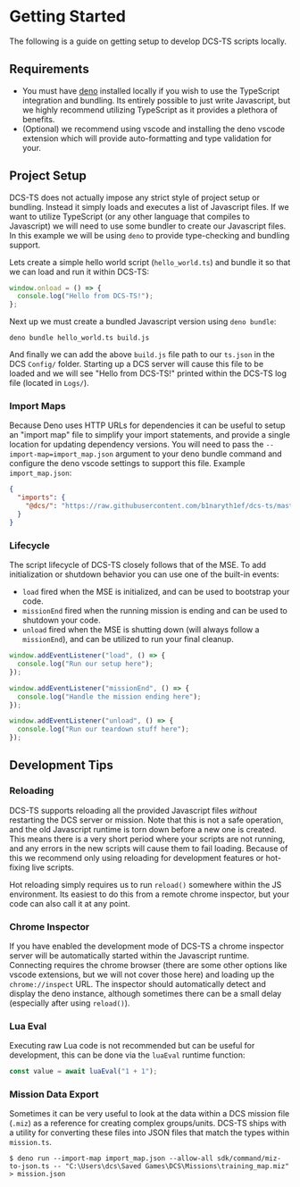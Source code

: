 # Getting Started

The following is a guide on getting setup to develop DCS-TS scripts locally.

## Requirements

- You must have [deno](https://deno.land/#installation) installed locally if you
  wish to use the TypeScript integration and bundling. Its entirely possible to
  just write Javascript, but we highly recommend utilizing TypeScript as it
  provides a plethora of benefits.
- (Optional) we recommend using vscode and installing the deno vscode extension
  which will provide auto-formatting and type validation for your.

## Project Setup

DCS-TS does not actually impose any strict style of project setup or bundling.
Instead it simply loads and executes a list of Javascript files. If we want to
utilize TypeScript (or any other language that compiles to Javascript) we will
need to use some bundler to create our Javascript files. In this example we will
be using `deno` to provide type-checking and bundling support.

Lets create a simple hello world script (`hello_world.ts`) and bundle it so that
we can load and run it within DCS-TS:

```typescript
window.onload = () => {
  console.log("Hello from DCS-TS!");
};
```

Next up we must create a bundled Javascript version using `deno bundle`:

```
deno bundle hello_world.ts build.js
```

And finally we can add the above `build.js` file path to our `ts.json` in the
DCS `Config/` folder. Starting up a DCS server will cause this file to be loaded
and we will see "Hello from DCS-TS!" printed within the DCS-TS log file (located
in `Logs/`).

### Import Maps

Because Deno uses HTTP URLs for dependencies it can be useful to setup an
"import map" file to simplify your import statements, and provide a single
location for updating dependency versions. You will need to pass the
`--import-map=import_map.json` argument to your deno bundle command and
configure the deno vscode settings to support this file. Example
`import_map.json`:

```json
{
  "imports": {
    "@dcs/": "https://raw.githubusercontent.com/b1naryth1ef/dcs-ts/master/"
  }
}
```

### Lifecycle

The script lifecycle of DCS-TS closely follows that of the MSE. To add
initialization or shutdown behavior you can use one of the built-in events:

- `load` fired when the MSE is initialized, and can be used to bootstrap your
  code.
- `missionEnd` fired when the running mission is ending and can be used to
  shutdown your code.
- `unload` fired when the MSE is shutting down (will always follow a
  `missionEnd`), and can be utilized to run your final cleanup.

```typescript
window.addEventListener("load", () => {
  console.log("Run our setup here");
});

window.addEventListener("missionEnd", () => {
  console.log("Handle the mission ending here");
});

window.addEventListener("unload", () => {
  console.log("Run our teardown stuff here");
});
```

## Development Tips

### Reloading

DCS-TS supports reloading all the provided Javascript files _without_ restarting
the DCS server or mission. Note that this is not a safe operation, and the old
Javascript runtime is torn down before a new one is created. This means there is
a very short period where your scripts are not running, and any errors in the
new scripts will cause them to fail loading. Because of this we recommend only
using reloading for development features or hot-fixing live scripts.

Hot reloading simply requires us to run `reload()` somewhere within the JS
environment. Its easiest to do this from a remote chrome inspector, but your
code can also call it at any point.

### Chrome Inspector

If you have enabled the development mode of DCS-TS a chrome inspector server
will be automatically started within the Javascript runtime. Connecting requires
the chrome browser (there are some other options like vscode extensions, but we
will not cover those here) and loading up the `chrome://inspect` URL. The
inspector should automatically detect and display the deno instance, although
sometimes there can be a small delay (especially after using `reload()`).

### Lua Eval

Executing raw Lua code is not recommended but can be useful for development,
this can be done via the `luaEval` runtime function:

```typescript
const value = await luaEval("1 + 1");
```

### Mission Data Export

Sometimes it can be very useful to look at the data within a DCS mission file
(`.miz`) as a reference for creating complex groups/units. DCS-TS ships with a
utility for converting these files into JSON files that match the types within
`mission.ts`.

```
$ deno run --import-map import_map.json --allow-all sdk/command/miz-to-json.ts -- "C:\Users\dcs\Saved Games\DCS\Missions\training_map.miz" > mission.json
```
